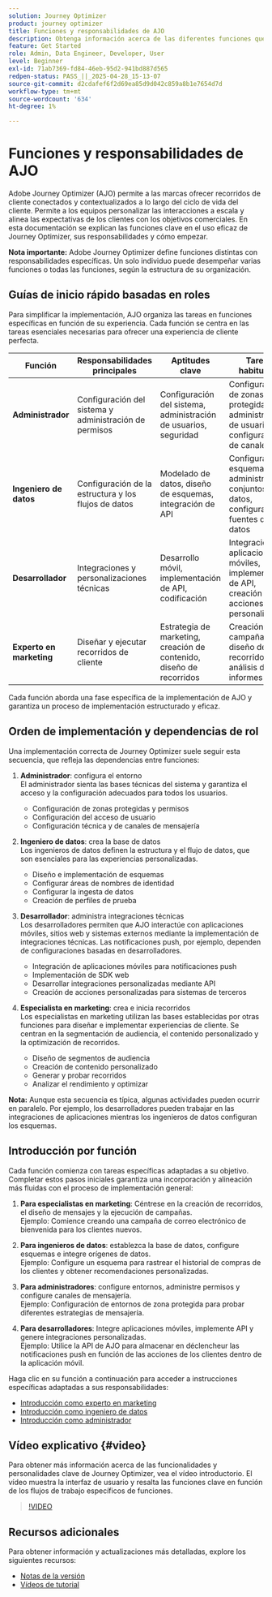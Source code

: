 ```yaml
---
solution: Journey Optimizer
product: journey optimizer
title: Funciones y responsabilidades de AJO
description: Obtenga información acerca de las diferentes funciones que intervienen en Adobe Journey Optimizer y sus responsabilidades
feature: Get Started
role: Admin, Data Engineer, Developer, User
level: Beginner
exl-id: 71ab7369-fd84-46eb-95d2-941bd887d565
redpen-status: PASS_||_2025-04-28_15-13-07
source-git-commit: d2cdafef6f2d69ea85d9d042c859a8b1e7654d7d
workflow-type: tm+mt
source-wordcount: '634'
ht-degree: 1%

---
```



# Funciones y responsabilidades de AJO

Adobe Journey Optimizer (AJO) permite a las marcas ofrecer recorridos de cliente conectados y contextualizados a lo largo del ciclo de vida del cliente. Permite a los equipos personalizar las interacciones a escala y alinea las expectativas de los clientes con los objetivos comerciales. En esta documentación se explican las funciones clave en el uso eficaz de Journey Optimizer, sus responsabilidades y cómo empezar.

**Nota importante:** Adobe Journey Optimizer define funciones distintas con responsabilidades específicas. Un solo individuo puede desempeñar varias funciones o todas las funciones, según la estructura de su organización.

## Guías de inicio rápido basadas en roles

Para simplificar la implementación, AJO organiza las tareas en funciones específicas en función de su experiencia. Cada función se centra en las tareas esenciales necesarias para ofrecer una experiencia de cliente perfecta.

| Función | Responsabilidades principales | Aptitudes clave | Tareas habituales |
|-------------------|----------------------------------|--------------------------------|-----------------------------------------------|
| **Administrador** | Configuración del sistema y administración de permisos | Configuración del sistema, administración de usuarios, seguridad | Configuración de zonas protegidas, administración de usuarios, configuración de canales |
| **Ingeniero de datos** | Configuración de la estructura y los flujos de datos | Modelado de datos, diseño de esquemas, integración de API | Configurar esquemas, administrar conjuntos de datos, configurar fuentes de datos |
| **Desarrollador** | Integraciones y personalizaciones técnicas | Desarrollo móvil, implementación de API, codificación | Integración de aplicaciones móviles, implementación de API, creación de acciones personalizadas |
| **Experto en marketing** | Diseñar y ejecutar recorridos de cliente | Estrategia de marketing, creación de contenido, diseño de recorridos | Creación de campañas, diseño de recorridos y análisis de informes |

Cada función aborda una fase específica de la implementación de AJO y garantiza un proceso de implementación estructurado y eficaz.

## Orden de implementación y dependencias de rol

Una implementación correcta de Journey Optimizer suele seguir esta secuencia, que refleja las dependencias entre funciones:

1. **Administrador**: configura el entorno\
   El administrador sienta las bases técnicas del sistema y garantiza el acceso y la configuración adecuados para todos los usuarios.
   * Configuración de zonas protegidas y permisos
   * Configuración del acceso de usuario
   * Configuración técnica y de canales de mensajería

2. **Ingeniero de datos**: crea la base de datos\
   Los ingenieros de datos definen la estructura y el flujo de datos, que son esenciales para las experiencias personalizadas.
   * Diseño e implementación de esquemas
   * Configurar áreas de nombres de identidad
   * Configurar la ingesta de datos
   * Creación de perfiles de prueba

3. **Desarrollador**: administra integraciones técnicas\
   Los desarrolladores permiten que AJO interactúe con aplicaciones móviles, sitios web y sistemas externos mediante la implementación de integraciones técnicas. Las notificaciones push, por ejemplo, dependen de configuraciones basadas en desarrolladores.
   * Integración de aplicaciones móviles para notificaciones push
   * Implementación de SDK web
   * Desarrollar integraciones personalizadas mediante API
   * Creación de acciones personalizadas para sistemas de terceros

4. **Especialista en marketing**: crea e inicia recorridos\
   Los especialistas en marketing utilizan las bases establecidas por otras funciones para diseñar e implementar experiencias de cliente. Se centran en la segmentación de audiencia, el contenido personalizado y la optimización de recorridos.
   * Diseño de segmentos de audiencia
   * Creación de contenido personalizado
   * Generar y probar recorridos
   * Analizar el rendimiento y optimizar

**Nota:** Aunque esta secuencia es típica, algunas actividades pueden ocurrir en paralelo. Por ejemplo, los desarrolladores pueden trabajar en las integraciones de aplicaciones mientras los ingenieros de datos configuran los esquemas.

## Introducción por función

Cada función comienza con tareas específicas adaptadas a su objetivo. Completar estos pasos iniciales garantiza una incorporación y alineación más fluidas con el proceso de implementación general:

1. **Para especialistas en marketing**: Céntrese en la creación de recorridos, el diseño de mensajes y la ejecución de campañas.\
   Ejemplo: Comience creando una campaña de correo electrónico de bienvenida para los clientes nuevos.

2. **Para ingenieros de datos**: establezca la base de datos, configure esquemas e integre orígenes de datos.\
   Ejemplo: Configure un esquema para rastrear el historial de compras de los clientes y obtener recomendaciones personalizadas.

3. **Para administradores**: configure entornos, administre permisos y configure canales de mensajería.\
   Ejemplo: Configuración de entornos de zona protegida para probar diferentes estrategias de mensajería.

4. **Para desarrolladores**: Integre aplicaciones móviles, implemente API y genere integraciones personalizadas.\
   Ejemplo: Utilice la API de AJO para almacenar en déclencheur las notificaciones push en función de las acciones de los clientes dentro de la aplicación móvil.

Haga clic en su función a continuación para acceder a instrucciones específicas adaptadas a sus responsabilidades:

* [Introducción como experto en marketing](path/marketer.md)
* [Introducción como ingeniero de datos](path/data-engineer.md)
* [Introducción como administrador](path/administrator.md)

## Vídeo explicativo {#video}

Para obtener más información acerca de las funcionalidades y personalidades clave de Journey Optimizer, vea el vídeo introductorio. El vídeo muestra la interfaz de usuario y resalta las funciones clave en función de los flujos de trabajo específicos de funciones.

>[!VIDEO](https://video.tv.adobe.com/v/3424995?quality=12)

## Recursos adicionales

Para obtener información y actualizaciones más detalladas, explore los siguientes recursos:
* [Notas de la versión](https://experienceleague.adobe.com/docs/journey-optimizer/using/rn/release-notes.html)
* [Vídeos de tutorial](https://experienceleague.adobe.com/docs/journey-optimizer-learn/tutorials/overview.html?lang=es)